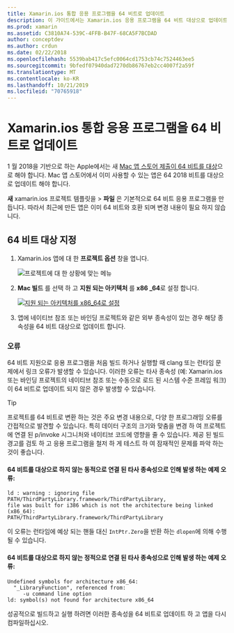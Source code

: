 ```yaml
---
title: Xamarin.ios 통합 응용 프로그램을 64 비트로 업데이트
description: 이 가이드에서는 Xamarin.ios 응용 프로그램을 64 비트 대상으로 업데이트 하는 방법을 설명 합니다. 또한이 변경 작업을 수행할 때 발생할 수 있는 오류 종류에 대 한 예를 제공 합니다.
ms.prod: xamarin
ms.assetid: C3810A74-539C-4FFB-B47F-68CA5F7BCDAD
author: conceptdev
ms.author: crdun
ms.date: 02/22/2018
ms.openlocfilehash: 5539bab417c5efc0064cd1753cb74c7524463ee5
ms.sourcegitcommit: 9bfedf07940dad7270db86767eb2cc4007f2a59f
ms.translationtype: MT
ms.contentlocale: ko-KR
ms.lasthandoff: 10/21/2019
ms.locfileid: "70765918"
---
```

# <a name="updating-xamarinmac-unified-applications-to-64-bit"></a>Xamarin.ios 통합 응용 프로그램을 64 비트로 업데이트

1 월 2018을 기반으로 하는 Apple에서는 새 [Mac 앱 스토어 제출이 64 비트를 대상](https://developer.apple.com/news/?id=06282017a)으로 해야 합니다. Mac 앱 스토어에서 이미 사용할 수 있는 앱은 64 2018 비트를 대상으로 업데이트 해야 합니다.

**새** xamarin.ios 프로젝트 템플릿을  >  **파일** 은 기본적으로 64 비트 응용 프로그램을 만듭니다. 따라서 최근에 만든 앱은 이미 64 비트와 호환 되며 변경 내용이 필요 하지 않습니다.

## <a name="targeting-64-bit"></a>64 비트 대상 지정

1. Xamarin.ios 앱에 대 한 **프로젝트 옵션** 창을 엽니다.

   ![프로젝트에 대 한 상황에 맞는 메뉴](mac-64-bit-images/1-contextual_menu-vsmac.png "프로젝트에 대 한 상황에 맞는 메뉴")

2. **Mac 빌드** 를 선택 하 고 **지원 되는 아키텍처** 를 **x86 \_64**로 설정 합니다.

   [![지원 되는 아키텍처를 x86_64로 설정](mac-64-bit-images/2-project_options-vsmac.png "지원 되는 아키텍처를 x86_64로 설정")](mac-64-bit-images/2-project_options-vsmac-large.png#lightbox)

3. 앱에 네이티브 참조 또는 바인딩 프로젝트와 같은 외부 종속성이 있는 경우 해당 종속성을 64 비트 대상으로 업데이트 합니다.

### <a name="errors"></a>오류

64 비트 지원으로 응용 프로그램을 처음 빌드 하거나 실행할 때 clang 또는 런타임 문제에서 링크 오류가 발생할 수 있습니다. 이러한 오류는 타사 종속성 (예: Xamarin.ios 또는 바인딩 프로젝트의 네이티브 참조 또는 수동으로 로드 된 시스템 수준 프레임 워크)이 64 비트로 업데이트 되지 않은 경우 발생할 수 있습니다.

> [!TIP]
> 프로젝트를 64 비트로 변환 하는 것은 주요 변경 내용으로, 다양 한 프로그래밍 오류를 간접적으로 발견할 수 있습니다. 특히 데이터 구조의 크기와 맞춤을 변경 하 여 프로젝트에 연결 된 p/invoke 시그니처와 네이티브 코드에 영향을 줄 수 있습니다. 제공 된 빌드 경고를 검토 하 고 응용 프로그램을 철저 하 게 테스트 하 여 잠재적인 문제를 파악 하는 것이 좋습니다.

#### <a name="example-error-resulting-from-a-dynamically-linked-third-party-dependency-that-does-not-target-64-bit"></a>64 비트를 대상으로 하지 않는 동적으로 연결 된 타사 종속성으로 인해 발생 하는 예제 오류:

```console
ld : warning : ignoring file PATH/ThirdPartyLibrary.framework/ThirdPartyLibrary, 
file was built for i386 which is not the architecture being linked (x86_64): 
PATH/ThirdPartyLibrary.framework/ThirdPartyLibrary 
```

이 오류는 런타임에 예상 되는 핸들 대신 `IntPtr.Zero`을 반환 하는 `dlopen`에 의해 수행 될 수 있습니다.

#### <a name="example-error-resulting-from-a-statically-linked-third-party-dependency-that-does-not-target-64-bit"></a>64 비트를 대상으로 하지 않는 정적으로 연결 된 타사 종속성으로 인해 발생 하는 예제 오류:

```console
Undefined symbols for architecture x86_64:
  "_LibraryFunction", referenced from:
     -u command line option
ld: symbol(s) not found for architecture x86_64 
```

성공적으로 빌드하고 실행 하려면 이러한 종속성을 64 비트로 업데이트 하 고 앱을 다시 컴파일하십시오.
